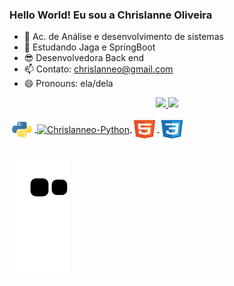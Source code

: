 ### Hello World! Eu sou a Chrislanne Oliveira


- 🔭 Ac. de Análise e desenvolvimento de sistemas
- 🌱 Estudando Jaga e SpringBoot
- 😎 Desenvolvedora Back end
- 📫 Contato: chrislanneo@gmail.com
- 😄 Pronouns: ela/dela

<div align="center">
  <a href="https://github.com/chrislanneo">
  <img height="180em" src="https://github-readme-stats.vercel.app/api?username=chrislanneo&show_icons=true&theme=radical&include_all_commits=true&count_private=true"/>
  <img height="180em" src="https://github-readme-stats.vercel.app/api/top-langs/?username=chrislanneo&layout=compact&langs_count=7&theme=radical"/>
</div>
<div style="display: inline_block"><br>
  <img align="center" alt="Chrislanneo-Python" height="30" width="40" src="https://raw.githubusercontent.com/devicons/devicon/master/icons/python/python-original.svg">  
  <img align="center" alt="Chrislanneo-Python" height="30" width="40" src="https://cdn.jsdelivr.net/gh/devicons/devicon/icons/django/django-plain.svg" />
  <img align="center" alt="Chrislanneo-HTML" height="30" width="40" src="https://raw.githubusercontent.com/devicons/devicon/master/icons/html5/html5-original.svg">
  <img align="center" alt="Chrislanneo-CSS" height="30" width="40" src="https://raw.githubusercontent.com/devicons/devicon/master/icons/css3/css3-original.svg">     
</div>

##
  
<div>
  
 ![Snake animation](https://github.com/Chrislanneo/chrislanneo/blob/output/github-contribution-grid-snake.svg)
  
</div>
  
